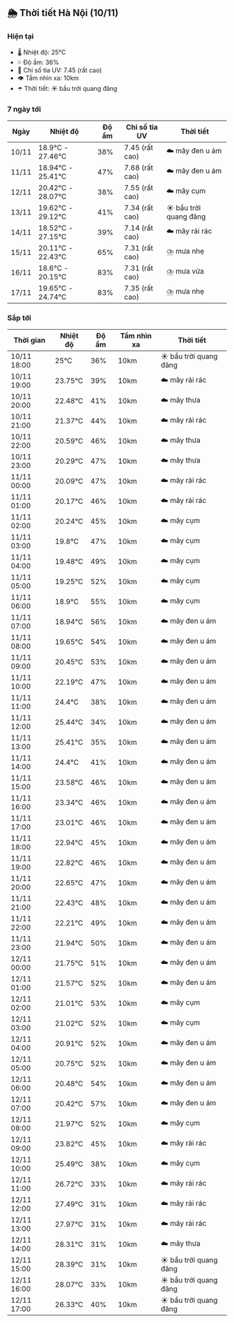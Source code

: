 ## 🌦️ Thời tiết Hà Nội (10/11)

### Hiện tại

- 🌡️ Nhiệt độ: 25℃
- 💦 Độ ẩm: 36%
- 🌟 Chỉ số tia UV: 7.45 (rất cao)
- 👁️ Tầm nhìn xa: 10km
- ☂️ Thời tiết: ☀️ bầu trời quang đãng

### 7 ngày tới

| Ngày | Nhiệt độ | Độ ẩm | Chỉ số tia UV | Thời tiết |
| --- | --- | --- | --- | --- |
| 10/11 | 18.9℃ - 27.46℃ | 38% | 7.45 (rất cao) | ☁️ mây đen u ám |
| 11/11 | 18.94℃ - 25.41℃ | 47% | 7.68 (rất cao) | ☁️ mây đen u ám |
| 12/11 | 20.42℃ - 28.07℃ | 38% | 7.55 (rất cao) | ☁️ mây cụm |
| 13/11 | 19.62℃ - 29.12℃ | 41% | 7.34 (rất cao) | ☀️ bầu trời quang đãng |
| 14/11 | 18.52℃ - 27.15℃ | 39% | 7.14 (rất cao) | ☁️ mây rải rác |
| 15/11 | 20.11℃ - 22.43℃ | 65% | 7.31 (rất cao) | ⛈️ mưa nhẹ |
| 16/11 | 18.6℃ - 20.15℃ | 83% | 7.31 (rất cao) | ⛈️ mưa vừa |
| 17/11 | 19.65℃ - 24.74℃ | 83% | 7.35 (rất cao) | ⛈️ mưa nhẹ |

### Sắp tới

| Thời gian | Nhiệt độ | Độ ẩm | Tầm nhìn xa | Thời tiết |
| --- | --- | --- | --- | --- |
| 10/11 18:00 | 25℃ | 36% | 10km | ☀️ bầu trời quang đãng |
| 10/11 19:00 | 23.75℃ | 39% | 10km | ☁️ mây rải rác |
| 10/11 20:00 | 22.48℃ | 41% | 10km | ☁️ mây thưa |
| 10/11 21:00 | 21.37℃ | 44% | 10km | ☁️ mây rải rác |
| 10/11 22:00 | 20.59℃ | 46% | 10km | ☁️ mây thưa |
| 10/11 23:00 | 20.29℃ | 47% | 10km | ☁️ mây thưa |
| 11/11 00:00 | 20.09℃ | 47% | 10km | ☁️ mây rải rác |
| 11/11 01:00 | 20.17℃ | 46% | 10km | ☁️ mây rải rác |
| 11/11 02:00 | 20.24℃ | 45% | 10km | ☁️ mây cụm |
| 11/11 03:00 | 19.8℃ | 47% | 10km | ☁️ mây cụm |
| 11/11 04:00 | 19.48℃ | 49% | 10km | ☁️ mây cụm |
| 11/11 05:00 | 19.25℃ | 52% | 10km | ☁️ mây cụm |
| 11/11 06:00 | 18.9℃ | 55% | 10km | ☁️ mây cụm |
| 11/11 07:00 | 18.94℃ | 56% | 10km | ☁️ mây đen u ám |
| 11/11 08:00 | 19.65℃ | 54% | 10km | ☁️ mây đen u ám |
| 11/11 09:00 | 20.45℃ | 53% | 10km | ☁️ mây đen u ám |
| 11/11 10:00 | 22.19℃ | 47% | 10km | ☁️ mây đen u ám |
| 11/11 11:00 | 24.4℃ | 38% | 10km | ☁️ mây đen u ám |
| 11/11 12:00 | 25.44℃ | 34% | 10km | ☁️ mây đen u ám |
| 11/11 13:00 | 25.41℃ | 35% | 10km | ☁️ mây đen u ám |
| 11/11 14:00 | 24.4℃ | 41% | 10km | ☁️ mây đen u ám |
| 11/11 15:00 | 23.58℃ | 46% | 10km | ☁️ mây đen u ám |
| 11/11 16:00 | 23.34℃ | 46% | 10km | ☁️ mây đen u ám |
| 11/11 17:00 | 23.01℃ | 46% | 10km | ☁️ mây đen u ám |
| 11/11 18:00 | 22.94℃ | 45% | 10km | ☁️ mây đen u ám |
| 11/11 19:00 | 22.82℃ | 46% | 10km | ☁️ mây đen u ám |
| 11/11 20:00 | 22.65℃ | 47% | 10km | ☁️ mây đen u ám |
| 11/11 21:00 | 22.43℃ | 48% | 10km | ☁️ mây đen u ám |
| 11/11 22:00 | 22.21℃ | 49% | 10km | ☁️ mây đen u ám |
| 11/11 23:00 | 21.94℃ | 50% | 10km | ☁️ mây đen u ám |
| 12/11 00:00 | 21.75℃ | 51% | 10km | ☁️ mây đen u ám |
| 12/11 01:00 | 21.57℃ | 52% | 10km | ☁️ mây đen u ám |
| 12/11 02:00 | 21.01℃ | 53% | 10km | ☁️ mây cụm |
| 12/11 03:00 | 21.02℃ | 52% | 10km | ☁️ mây cụm |
| 12/11 04:00 | 20.91℃ | 52% | 10km | ☁️ mây đen u ám |
| 12/11 05:00 | 20.75℃ | 52% | 10km | ☁️ mây đen u ám |
| 12/11 06:00 | 20.48℃ | 54% | 10km | ☁️ mây đen u ám |
| 12/11 07:00 | 20.42℃ | 57% | 10km | ☁️ mây đen u ám |
| 12/11 08:00 | 21.97℃ | 52% | 10km | ☁️ mây cụm |
| 12/11 09:00 | 23.82℃ | 45% | 10km | ☁️ mây rải rác |
| 12/11 10:00 | 25.49℃ | 38% | 10km | ☁️ mây cụm |
| 12/11 11:00 | 26.72℃ | 33% | 10km | ☁️ mây rải rác |
| 12/11 12:00 | 27.49℃ | 31% | 10km | ☁️ mây rải rác |
| 12/11 13:00 | 27.97℃ | 31% | 10km | ☁️ mây rải rác |
| 12/11 14:00 | 28.31℃ | 31% | 10km | ☁️ mây thưa |
| 12/11 15:00 | 28.39℃ | 31% | 10km | ☀️ bầu trời quang đãng |
| 12/11 16:00 | 28.07℃ | 33% | 10km | ☀️ bầu trời quang đãng |
| 12/11 17:00 | 26.33℃ | 40% | 10km | ☀️ bầu trời quang đãng |
